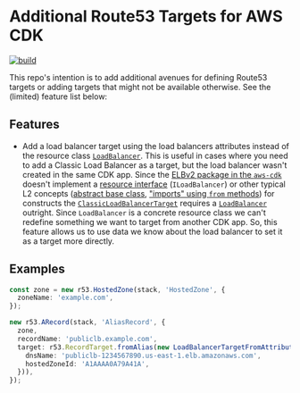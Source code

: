 # Additional Route53 Targets for AWS CDK

[![build](https://github.com/RenovoSolutions/cdk-library-route53targets/actions/workflows/build.yml/badge.svg)](https://github.com/RenovoSolutions/cdk-library-route53targets/actions/workflows/build.yml)

This repo's intention is to add additional avenues for defining Route53 targets or adding targets that might not be available otherwise. See the (limited) feature list below:

## Features

- Add a load balancer target using the load balancers attributes instead of the resource class [`LoadBalancer`](https://docs.aws.amazon.com/cdk/api/v2/docs/aws-cdk-lib.aws_elasticloadbalancing.LoadBalancer.html). This is useful in cases where you need to add a Classic Load Balancer as a target, but the load balancer wasn't created in the same CDK app. Since the [ELBv2 package in the `aws-cdk`](https://github.com/aws/aws-cdk/blob/main/packages/%40aws-cdk/aws-elasticloadbalancing/lib/load-balancer.ts) doesn't implement a [resource interface](https://github.com/aws/aws-cdk/blob/main/docs/DESIGN_GUIDELINES.md#owned-vs-unowned-constructs) (`ILoadBalancer`) or other typical L2 concepts ([abstract base class](https://github.com/aws/aws-cdk/blob/main/docs/DESIGN_GUIDELINES.md#abstract-base), ["imports" using `from` methods](https://github.com/aws/aws-cdk/blob/main/docs/DESIGN_GUIDELINES.md#imports)) for constructs the [`ClassicLoadBalancerTarget`](https://docs.aws.amazon.com/cdk/api/v2/docs/aws-cdk-lib.aws_route53_targets.ClassicLoadBalancerTarget.html) requires a [`LoadBalancer`](https://docs.aws.amazon.com/cdk/api/v2/docs/aws-cdk-lib.aws_elasticloadbalancing.LoadBalancer.html) outright. Since `LoadBalancer` is a concrete resource class we can't redefine something we want to target from another CDK app. So, this feature allows us to use data we know about the load balancer to set it as a target more directly.

## Examples

```typescript
const zone = new r53.HostedZone(stack, 'HostedZone', {
  zoneName: 'example.com',
});

new r53.ARecord(stack, 'AliasRecord', {
  zone,
  recordName: 'publiclb.example.com',
  target: r53.RecordTarget.fromAlias(new LoadBalancerTargetFromAttributes({
    dnsName: 'publiclb-1234567890.us-east-1.elb.amazonaws.com',
    hostedZoneId: 'A1AAAA0A79A41A',
  })),
});
```
